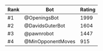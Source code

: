 Rank|Bot|Rating
---|---|---
#1|@OpeningsBot|1999
#2|@DavidsGuterBot|1604
#3|@pawnrobot|1447
#4|@MinOpponentMoves|915

